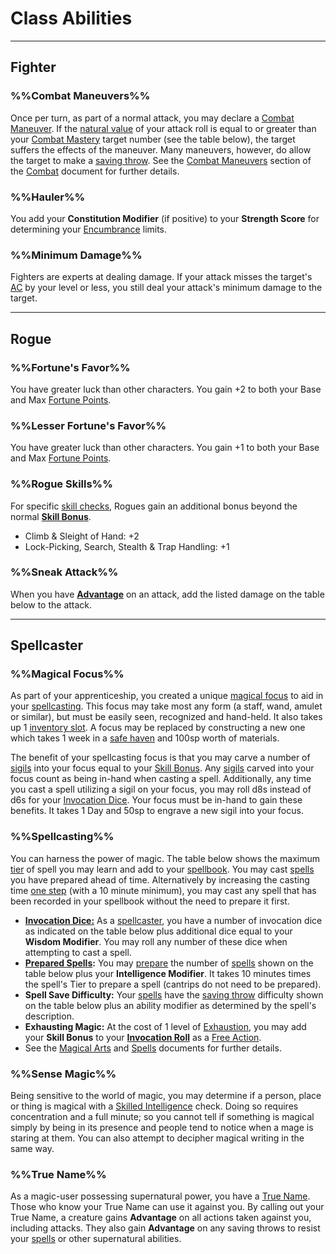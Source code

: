 # Class Abilities

---
## Fighter

### %%Combat Maneuvers%%
Once per turn, as part of a normal attack, you may declare a [Combat Maneuver](Combat.md#combat%20maneuvers).  If the [natural value](RulesSynopsis.md#Natural%20Results) of your attack roll is equal to or greater than your [Combat Mastery](Fighter.md#combat%20mastery) target number (see the table below), the target suffers the effects of the maneuver.  Many maneuvers, however, do allow the target to make a [saving throw](CoreRules.md#saving%20throws).  See the [Combat Maneuvers](Combat.md#combat%20maneuvers) section of the [Combat](Combat.md) document for further details.

### %%Hauler%%
You add your **Constitution Modifier** (if positive) to your **Strength Score** for determining your [Encumbrance](EncumbranceAndEquipment.md#encumbrance) limits.

### %%Minimum Damage%%
Fighters are experts at dealing damage.  If your attack misses the target's [AC](Combat.md#attacking%20an%20enemy) by your level or less, you still deal your attack's minimum damage to the target.

---
## Rogue

### %%Fortune's Favor%%
You have greater luck than other characters. You gain +2 to both your Base and Max [Fortune Points](RulesSynopsis.md#fortune).

### %%Lesser Fortune's Favor%%
You have greater luck than other characters. You gain +1 to both your Base and Max [Fortune Points](RulesSynopsis.md#fortune).

### %%Rogue Skills%%
For specific [skill checks](RulesSynopsis.md#skilled%20check), Rogues gain an additional bonus beyond the normal **[Skill Bonus](Glossary.md#skill%20bonus)**.
- Climb & Sleight of Hand: +2
- Lock-Picking, Search, Stealth & Trap Handling: +1

### %%Sneak Attack%%
When you have **[Advantage](CoreRules.md#advantage%20and%20disadvantage)** on an attack, add the listed damage on the table below to the attack.

---
## Spellcaster

### %%Magical Focus%%
As part of your apprenticeship, you created a unique [magical focus](MagicalArts.md#magical%20focus) to aid in your [spellcasting](MagicalArts.md).  This focus may take most any form (a staff, wand, amulet or similar), but must be easily seen, recognized and hand-held.  It also takes up 1 [inventory slot](EncumbranceAndEquipment.md#encumbrance).  A focus may be replaced by constructing a new one which takes 1 week in a [safe haven](Combat.md#extended%20rest) and 100sp worth of materials.

The benefit of your spellcasting focus is that you may carve a number of [sigils](Sigils.md) into your focus equal to your [Skill Bonus](Glossary.md#skill%20bonus).  Any [sigils](magic/Sigils.md) carved into your focus count as being in-hand when casting a spell.  Additionally, any time you cast a spell utilizing a sigil on your focus, you may roll d8s instead of d6s for your [Invocation Dice](MagicalArts.md#the%20invocation%20roll).  Your focus must be in-hand to gain these benefits.  It takes 1 Day and 50sp to engrave a new sigil into your focus.

### %%Spellcasting%%
You can harness the power of magic.  The table below shows the maximum [tier](Spells.md#tier) of spell you may learn and add to your [spellbook](MagicalArts.md#spellbooks).  You may cast [spells](magic/Spells.md) you have prepared ahead of time.  Alternatively by increasing the casting time [one step](RulesSynopsis.md#time%20steps) (with a 10 minute minimum), you may cast any spell that has been recorded in your spellbook without the need to prepare it first.
- **[Invocation Dice:](MagicalArts.md#the%20invocation%20roll)**  As a [spellcaster](classes/Spellcaster.md), you have a number of invocation dice as indicated on the table below plus additional dice equal to your **Wisdom Modifier**.  You may roll any number of these dice when attempting to cast a spell.
- **[Prepared Spells](magic/MagicalArts.md#Preparing%20Spell):**  You may [prepare](MagicalArts.md#Preparing%20Spells) the number of [spells](magic/Spells.md) shown on the table below plus your **Intelligence Modifier**.  It takes 10 minutes times the spell's Tier to prepare a spell (cantrips do not need to be prepared).
- **Spell Save Difficulty:** Your [spells](magic/Spells.md) have the [saving throw](CoreRules.md#saving%20throws) difficulty shown on the table below plus an ability modifier as determined by the spell's description.
- **Exhausting Magic:**  At the cost of 1 level of [Exhaustion](Combat.md#Exhaustion), you may add your **Skill Bonus** to your **[Invocation Roll](MagicalArts.md#the%20invocation%20roll)** as a [Free Action](Combat.md#free%20actions).
- See the [Magical Arts](magic/MagicalArts.md) and [Spells](magic/Spells.md) documents for further details.

### %%Sense Magic%%
Being sensitive to the world of magic, you may determine if a person, place or thing is magical with a [Skilled Intelligence](RulesSynopsis.md#skilled%20check) check.  Doing so requires concentration and a full minute; so you cannot tell if something is magical simply by being in its presence and people tend to notice when a mage is staring at them.  You can also attempt to decipher magical writing in the same way.

### %%True Name%%
As a magic-user possessing supernatural power, you have a [True Name](RulesSynopsis.md#names).  Those who know your True Name can use it against you.  By calling out your True Name, a creature gains **Advantage** on all actions taken against you, including attacks.  They also gain **Advantage** on any saving throws to resist your [spells](magic/Spells.md) or other supernatural abilities.

